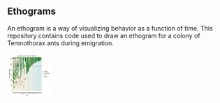 ## Ethograms
An ethogram is a way of visualizing behavior as a function of time. This repository contains code used to draw an ethogram for a colony of Temnothorax ants during emigration.

<img src="https://github.com/jakehanson/Ethograms/blob/master/results/heuristic/col6_t2.jpg" alt="alt text" width=100 height=100>
